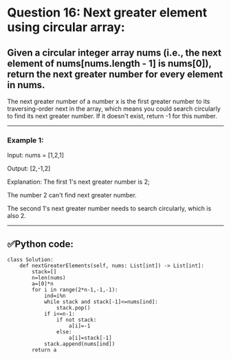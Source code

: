 # Question 16: Next greater element using circular array:

## Given a circular integer array nums (i.e., the next element of nums[nums.length - 1] is nums[0]), return the next greater number for every element in nums.
The next greater number of a number x is the first greater number to its traversing-order next in the array, which means you could search circularly to find its next greater number. If it doesn't exist, return -1 for this number.

---
### Example 1:

Input: nums = [1,2,1]

Output: [2,-1,2]

Explanation: The first 1's next greater number is 2; 

The number 2 can't find next greater number. 

The second 1's next greater number needs to search circularly, which is also 2.

---
## ✅Python code:

```
class Solution:
    def nextGreaterElements(self, nums: List[int]) -> List[int]:
        stack=[]
        n=len(nums)
        a=[0]*n
        for i in range(2*n-1,-1,-1):
            ind=i%n             
            while stack and stack[-1]<=nums[ind]:
                stack.pop()
            if i<=n-1:
                if not stack:
                    a[i]=-1
                else:
                    a[i]=stack[-1]
            stack.append(nums[ind])
        return a
```
